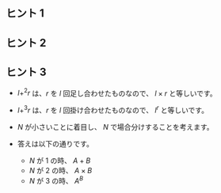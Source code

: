 ## ヒント 1

## ヒント 2

## ヒント 3

- $l +^2 r$ は、$r$ を $l$ 回足し合わせたものなので、 $l \times r$ と等しいです。
- $l +^3 r$ は、$r$ を $l$ 回掛け合わせたものなので、 $l^r$ と等しいです。

- $N$ が小さいことに着目し、 $N$ で場合分けすることを考えます。

- 答えは以下の通りです。
  - $N$ が 1 の時、 $A+B$
  - $N$ が 2 の時、 $A\times B$
  - $N$ が 3 の時、 $A^B$
